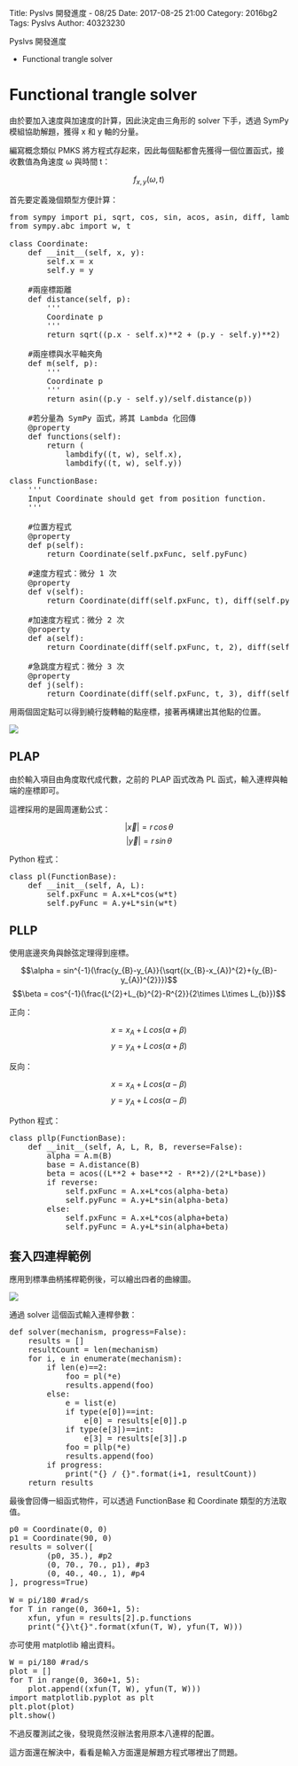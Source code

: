Title: Pyslvs 開發進度 - 08/25
Date: 2017-08-25 21:00
Category: 2016bg2
Tags: Pyslvs
Author: 40323230

Pyslvs 開發進度

+ Functional trangle solver

<!-- PELICAN_END_SUMMARY -->

Functional trangle solver
===

由於要加入速度與加速度的計算，因此決定由三角形的 solver 下手，透過 SymPy 模組協助解題，獲得 x 和 y 軸的分量。

編寫概念類似 PMKS 將方程式存起來，因此每個點都會先獲得一個位置函式，接收數值為角速度 ω 與時間 t：

$$f_{x,y}(\omega,t)$$

首先要定義幾個類型方便計算：

<pre class="brush: python">
from sympy import pi, sqrt, cos, sin, acos, asin, diff, lambdify
from sympy.abc import w, t

class Coordinate:
    def __init__(self, x, y):
        self.x = x
        self.y = y
    
    #兩座標距離
    def distance(self, p):
        '''
        Coordinate p
        '''
        return sqrt((p.x - self.x)**2 + (p.y - self.y)**2)
    
    #兩座標與水平軸夾角
    def m(self, p):
        '''
        Coordinate p
        '''
        return asin((p.y - self.y)/self.distance(p))
    
    #若分量為 SymPy 函式，將其 Lambda 化回傳
    @property
    def functions(self):
        return (
            lambdify((t, w), self.x),
            lambdify((t, w), self.y))

class FunctionBase:
    '''
    Input Coordinate should get from position function.
    '''
    
    #位置方程式
    @property
    def p(self):
        return Coordinate(self.pxFunc, self.pyFunc)
    
    #速度方程式：微分 1 次
    @property
    def v(self):
        return Coordinate(diff(self.pxFunc, t), diff(self.pyFunc, t))
    
    #加速度方程式：微分 2 次
    @property
    def a(self):
        return Coordinate(diff(self.pxFunc, t, 2), diff(self.pyFunc, t, 2))
    
    #急跳度方程式：微分 3 次
    @property
    def j(self):
        return Coordinate(diff(self.pxFunc, t, 3), diff(self.pyFunc, t, 3))
</pre>

用兩個固定點可以得到繞行旋轉軸的點座標，接著再構建出其他點的位置。

![](https://raw.githubusercontent.com/coursemdetw/project_site_files/gh-pages/files/pyslvs/17_08_25_01.png)

PLAP
---

由於輸入項目由角度取代成代數，之前的 PLAP 函式改為 PL 函式，輸入連桿與軸端的座標即可。

這裡採用的是圓周運動公式：

$$\left | \vec{x} \right | = r\,  cos\, \theta$$
$$\left | \vec{y} \right | = r\,  sin\, \theta$$

Python 程式：

<pre class="brush: python">
class pl(FunctionBase):
    def __init__(self, A, L):
        self.pxFunc = A.x+L*cos(w*t)
        self.pyFunc = A.y+L*sin(w*t)
</pre>

PLLP
---

使用底邊夾角與餘弦定理得到座標。

$$\alpha = sin^{-1}(\frac{y_{B}-y_{A}}{\sqrt{(x_{B}-x_{A})^{2}+(y_{B}-y_{A})^{2}}})$$
$$\beta = cos^{-1}(\frac{L^{2}+L_{b}^{2}-R^{2}}{2\times L\times L_{b}})$$

正向：

$$x = x_{A}+L\, cos(\alpha+\beta)$$
$$y = y_{A}+L\, cos(\alpha+\beta)$$

反向：

$$x = x_{A}+L\, cos(\alpha-\beta)$$
$$y = y_{A}+L\, cos(\alpha-\beta)$$

Python 程式：

<pre class="brush: python">
class pllp(FunctionBase):
    def __init__(self, A, L, R, B, reverse=False):
        alpha = A.m(B)
        base = A.distance(B)
        beta = acos((L**2 + base**2 - R**2)/(2*L*base))
        if reverse:
            self.pxFunc = A.x+L*cos(alpha-beta)
            self.pyFunc = A.y+L*sin(alpha-beta)
        else:
            self.pxFunc = A.x+L*cos(alpha+beta)
            self.pyFunc = A.y+L*sin(alpha+beta)
</pre>

套入四連桿範例
---

應用到標準曲柄搖桿範例後，可以繪出四者的曲線圖。

![](https://raw.githubusercontent.com/coursemdetw/project_site_files/gh-pages/files/pyslvs/17_08_25_02.png)

通過 solver 這個函式輸入連桿參數：

<pre class="brush: python">
def solver(mechanism, progress=False):
    results = []
    resultCount = len(mechanism)
    for i, e in enumerate(mechanism):
        if len(e)==2:
            foo = pl(*e)
            results.append(foo)
        else:
            e = list(e)
            if type(e[0])==int:
                e[0] = results[e[0]].p
            if type(e[3])==int:
                e[3] = results[e[3]].p
            foo = pllp(*e)
            results.append(foo)
        if progress:
            print("{} / {}".format(i+1, resultCount))
    return results
</pre>

最後會回傳一組函式物件，可以透過 FunctionBase 和 Coordinate 類型的方法取值。

<pre class="brush: python">
p0 = Coordinate(0, 0)
p1 = Coordinate(90, 0)
results = solver([
        (p0, 35.), #p2
        (0, 70., 70., p1), #p3
        (0, 40., 40., 1), #p4
], progress=True)

W = pi/180 #rad/s
for T in range(0, 360+1, 5):
    xfun, yfun = results[2].p.functions
    print("{}\t{}".format(xfun(T, W), yfun(T, W)))
</pre>

亦可使用 matplotlib 繪出資料。

<pre class="brush: python">
W = pi/180 #rad/s
plot = []
for T in range(0, 360+1, 5):
    plot.append((xfun(T, W), yfun(T, W)))
import matplotlib.pyplot as plt
plt.plot(plot)
plt.show()
</pre>

不過反覆測試之後，發現竟然沒辦法套用原本八連桿的配置。

這方面還在解決中，看看是輸入方面還是解題方程式哪裡出了問題。
